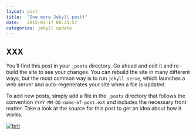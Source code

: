 ```yaml
---
layout: post
title:  "One more Jekyll post!"
date:   2015-03-17 00:35:57
categories: jekyll update
---
```


## XXX

You’ll find this post in your `_posts` directory. Go ahead and edit it and re-build the site to see your changes. You can rebuild the site in many different ways, but the most common way is to run `jekyll serve`, which launches a web server and auto-regenerates your site when a file is updated.

To add new posts, simply add a file in the `_posts` directory that follows the convention `YYYY-MM-DD-name-of-post.ext` and includes the necessary front matter. Take a look at the source for this post to get an idea about how it works.

[![brit](https://cloud.githubusercontent.com/assets/715377/6778404/b4971c92-d152-11e4-99b2-122941127499.jpg)](http://www.silexlabs.com)

